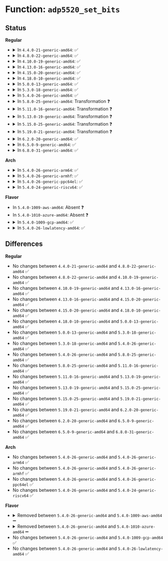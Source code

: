 # Function: <code>adp5520_set_bits</code>

## Status
<b>Regular</b>
<ul>
<li>
<details>
<summary>In <code>4.4.0-21-generic-amd64</code>: ✅</summary>

```c
int adp5520_set_bits(struct device * dev, int reg, uint8_t bit_mask)
```

```json
{
  "name": "adp5520_set_bits",
  "collision_type": "Unique Global",
  "inline_type": "No",
  "funcs": [
    {
      "addr": 18446744071584690112,
      "name": "adp5520_set_bits",
      "external": true,
      "loc": "drivers/mfd/adp5520.c:102",
      "file": "drivers/mfd/adp5520.c",
      "inline": "seen, unknown",
      "caller_inline": [],
      "caller_func": [
        "drivers/mfd/adp5520.c:adp5520_register_notifier"
      ]
    }
  ],
  "symbols": [
    {
      "addr": 18446744071584690112,
      "name": "adp5520_set_bits",
      "section": ".text",
      "bind": "STB_GLOBAL",
      "size": 166
    }
  ]
}
```
</details>
</li>
<li>
<details>
<summary>In <code>4.8.0-22-generic-amd64</code>: ✅</summary>

```c
int adp5520_set_bits(struct device * dev, int reg, uint8_t bit_mask)
```

```json
{
  "name": "adp5520_set_bits",
  "collision_type": "Unique Global",
  "inline_type": "No",
  "funcs": [
    {
      "addr": 18446744071585037824,
      "name": "adp5520_set_bits",
      "external": true,
      "loc": "drivers/mfd/adp5520.c:102",
      "file": "drivers/mfd/adp5520.c",
      "inline": "seen, unknown",
      "caller_inline": [],
      "caller_func": [
        "drivers/mfd/adp5520.c:adp5520_register_notifier"
      ]
    }
  ],
  "symbols": [
    {
      "addr": 18446744071585037824,
      "name": "adp5520_set_bits",
      "section": ".text",
      "bind": "STB_GLOBAL",
      "size": 167
    }
  ]
}
```
</details>
</li>
<li>
<details>
<summary>In <code>4.10.0-19-generic-amd64</code>: ✅</summary>

```c
int adp5520_set_bits(struct device * dev, int reg, uint8_t bit_mask)
```

```json
{
  "name": "adp5520_set_bits",
  "collision_type": "Unique Global",
  "inline_type": "No",
  "funcs": [
    {
      "addr": 18446744071585221648,
      "name": "adp5520_set_bits",
      "external": true,
      "loc": "drivers/mfd/adp5520.c:102",
      "file": "drivers/mfd/adp5520.c",
      "inline": "seen, unknown",
      "caller_inline": [],
      "caller_func": [
        "drivers/mfd/adp5520.c:adp5520_register_notifier"
      ]
    }
  ],
  "symbols": [
    {
      "addr": 18446744071585221648,
      "name": "adp5520_set_bits",
      "section": ".text",
      "bind": "STB_GLOBAL",
      "size": 167
    }
  ]
}
```
</details>
</li>
<li>
<details>
<summary>In <code>4.13.0-16-generic-amd64</code>: ✅</summary>

```c
int adp5520_set_bits(struct device * dev, int reg, uint8_t bit_mask)
```

```json
{
  "name": "adp5520_set_bits",
  "collision_type": "Unique Global",
  "inline_type": "No",
  "funcs": [
    {
      "addr": 18446744071585303552,
      "name": "adp5520_set_bits",
      "external": true,
      "loc": "drivers/mfd/adp5520.c:102",
      "file": "drivers/mfd/adp5520.c",
      "inline": "seen, unknown",
      "caller_inline": [],
      "caller_func": [
        "drivers/mfd/adp5520.c:adp5520_register_notifier"
      ]
    }
  ],
  "symbols": [
    {
      "addr": 18446744071585303552,
      "name": "adp5520_set_bits",
      "section": ".text",
      "bind": "STB_GLOBAL",
      "size": 167
    }
  ]
}
```
</details>
</li>
<li>
<details>
<summary>In <code>4.15.0-20-generic-amd64</code>: ✅</summary>

```c
int adp5520_set_bits(struct device * dev, int reg, uint8_t bit_mask)
```

```json
{
  "name": "adp5520_set_bits",
  "collision_type": "Unique Global",
  "inline_type": "No",
  "funcs": [
    {
      "addr": 18446744071585731856,
      "name": "adp5520_set_bits",
      "external": true,
      "loc": "drivers/mfd/adp5520.c:102",
      "file": "drivers/mfd/adp5520.c",
      "inline": "seen, unknown",
      "caller_inline": [],
      "caller_func": [
        "drivers/mfd/adp5520.c:adp5520_register_notifier"
      ]
    }
  ],
  "symbols": [
    {
      "addr": 18446744071585731856,
      "name": "adp5520_set_bits",
      "section": ".text",
      "bind": "STB_GLOBAL",
      "size": 167
    }
  ]
}
```
</details>
</li>
<li>
<details>
<summary>In <code>4.18.0-10-generic-amd64</code>: ✅</summary>

```c
int adp5520_set_bits(struct device * dev, int reg, uint8_t bit_mask)
```

```json
{
  "name": "adp5520_set_bits",
  "collision_type": "Unique Global",
  "inline_type": "No",
  "funcs": [
    {
      "addr": 18446744071585977904,
      "name": "adp5520_set_bits",
      "external": true,
      "loc": "drivers/mfd/adp5520.c:102",
      "file": "drivers/mfd/adp5520.c",
      "inline": "seen, unknown",
      "caller_inline": [],
      "caller_func": [
        "drivers/mfd/adp5520.c:adp5520_register_notifier"
      ]
    }
  ],
  "symbols": [
    {
      "addr": 18446744071585977904,
      "name": "adp5520_set_bits",
      "section": ".text",
      "bind": "STB_GLOBAL",
      "size": 169
    }
  ]
}
```
</details>
</li>
<li>
<details>
<summary>In <code>5.0.0-13-generic-amd64</code>: ✅</summary>

```c
int adp5520_set_bits(struct device * dev, int reg, uint8_t bit_mask)
```

```json
{
  "name": "adp5520_set_bits",
  "collision_type": "Unique Global",
  "inline_type": "No",
  "funcs": [
    {
      "addr": 18446744071586114544,
      "name": "adp5520_set_bits",
      "external": true,
      "loc": "drivers/mfd/adp5520.c:102",
      "file": "drivers/mfd/adp5520.c",
      "inline": "seen, unknown",
      "caller_inline": [],
      "caller_func": [
        "drivers/mfd/adp5520.c:adp5520_register_notifier"
      ]
    }
  ],
  "symbols": [
    {
      "addr": 18446744071586114544,
      "name": "adp5520_set_bits",
      "section": ".text",
      "bind": "STB_GLOBAL",
      "size": 169
    }
  ]
}
```
</details>
</li>
<li>
<details>
<summary>In <code>5.3.0-18-generic-amd64</code>: ✅</summary>

```c
int adp5520_set_bits(struct device * dev, int reg, uint8_t bit_mask)
```

```json
{
  "name": "adp5520_set_bits",
  "collision_type": "Unique Global",
  "inline_type": "No",
  "funcs": [
    {
      "addr": 18446744071586349824,
      "name": "adp5520_set_bits",
      "external": true,
      "loc": "drivers/mfd/adp5520.c:103",
      "file": "drivers/mfd/adp5520.c",
      "inline": "seen, unknown",
      "caller_inline": [],
      "caller_func": [
        "drivers/mfd/adp5520.c:adp5520_register_notifier"
      ]
    }
  ],
  "symbols": [
    {
      "addr": 18446744071586349824,
      "name": "adp5520_set_bits",
      "section": ".text",
      "bind": "STB_GLOBAL",
      "size": 162
    }
  ]
}
```
</details>
</li>
<li>
<details>
<summary>In <code>5.4.0-26-generic-amd64</code>: ✅</summary>

```c
int adp5520_set_bits(struct device * dev, int reg, uint8_t bit_mask)
```

```json
{
  "name": "adp5520_set_bits",
  "collision_type": "Unique Global",
  "inline_type": "No",
  "funcs": [
    {
      "addr": 18446744071586497872,
      "name": "adp5520_set_bits",
      "external": true,
      "loc": "drivers/mfd/adp5520.c:103",
      "file": "drivers/mfd/adp5520.c",
      "inline": "seen, unknown",
      "caller_inline": [],
      "caller_func": [
        "drivers/mfd/adp5520.c:adp5520_register_notifier"
      ]
    }
  ],
  "symbols": [
    {
      "addr": 18446744071586497872,
      "name": "adp5520_set_bits",
      "section": ".text",
      "bind": "STB_GLOBAL",
      "size": 162
    }
  ]
}
```
</details>
</li>
<li>
<details>
<summary>In <code>5.8.0-25-generic-amd64</code>: Transformation ❓</summary>

```c
int adp5520_set_bits(struct device * dev, int reg, uint8_t bit_mask)
```

```json
{
  "name": "adp5520_set_bits",
  "collision_type": "Unique Global",
  "inline_type": "No",
  "funcs": [
    {
      "addr": 0,
      "name": "adp5520_set_bits",
      "external": true,
      "loc": "drivers/mfd/adp5520.c:103",
      "file": "drivers/mfd/adp5520.c",
      "inline": "seen, unknown",
      "caller_inline": [],
      "caller_func": [
        "drivers/mfd/adp5520.c:adp5520_register_notifier"
      ]
    }
  ],
  "symbols": [
    {
      "addr": 18446744071587278221,
      "name": "adp5520_set_bits.cold",
      "section": ".text",
      "bind": "STB_LOCAL",
      "size": 51
    },
    {
      "addr": 18446744071587277440,
      "name": "adp5520_set_bits",
      "section": ".text",
      "bind": "STB_GLOBAL",
      "size": 150
    }
  ]
}
```
</details>
</li>
<li>
<details>
<summary>In <code>5.11.0-16-generic-amd64</code>: Transformation ❓</summary>

```c
int adp5520_set_bits(struct device * dev, int reg, uint8_t bit_mask)
```

```json
{
  "name": "adp5520_set_bits",
  "collision_type": "Unique Global",
  "inline_type": "No",
  "funcs": [
    {
      "addr": 0,
      "name": "adp5520_set_bits",
      "external": true,
      "loc": "drivers/mfd/adp5520.c:103",
      "file": "drivers/mfd/adp5520.c",
      "inline": "seen, unknown",
      "caller_inline": [],
      "caller_func": [
        "drivers/mfd/adp5520.c:adp5520_register_notifier"
      ]
    }
  ],
  "symbols": [
    {
      "addr": 18446744071591513539,
      "name": "adp5520_set_bits.cold",
      "section": ".text",
      "bind": "STB_LOCAL",
      "size": 51
    },
    {
      "addr": 18446744071587341232,
      "name": "adp5520_set_bits",
      "section": ".text",
      "bind": "STB_GLOBAL",
      "size": 150
    }
  ]
}
```
</details>
</li>
<li>
<details>
<summary>In <code>5.13.0-19-generic-amd64</code>: Transformation ❓</summary>

```c
int adp5520_set_bits(struct device * dev, int reg, uint8_t bit_mask)
```

```json
{
  "name": "adp5520_set_bits",
  "collision_type": "Unique Global",
  "inline_type": "No",
  "funcs": [
    {
      "addr": 0,
      "name": "adp5520_set_bits",
      "external": true,
      "loc": "drivers/mfd/adp5520.c:103",
      "file": "drivers/mfd/adp5520.c",
      "inline": "seen, unknown",
      "caller_inline": [],
      "caller_func": [
        "drivers/mfd/adp5520.c:adp5520_register_notifier"
      ]
    }
  ],
  "symbols": [
    {
      "addr": 18446744071591455700,
      "name": "adp5520_set_bits.cold",
      "section": ".text",
      "bind": "STB_LOCAL",
      "size": 51
    },
    {
      "addr": 18446744071587224272,
      "name": "adp5520_set_bits",
      "section": ".text",
      "bind": "STB_GLOBAL",
      "size": 150
    }
  ]
}
```
</details>
</li>
<li>
<details>
<summary>In <code>5.15.0-25-generic-amd64</code>: Transformation ❓</summary>

```c
int adp5520_set_bits(struct device * dev, int reg, uint8_t bit_mask)
```

```json
{
  "name": "adp5520_set_bits",
  "collision_type": "Unique Global",
  "inline_type": "No",
  "funcs": [
    {
      "addr": 0,
      "name": "adp5520_set_bits",
      "external": true,
      "loc": "drivers/mfd/adp5520.c:103",
      "file": "drivers/mfd/adp5520.c",
      "inline": "seen, unknown",
      "caller_inline": [],
      "caller_func": [
        "drivers/mfd/adp5520.c:adp5520_register_notifier"
      ]
    }
  ],
  "symbols": [
    {
      "addr": 18446744071592517926,
      "name": "adp5520_set_bits.cold",
      "section": ".text",
      "bind": "STB_LOCAL",
      "size": 51
    },
    {
      "addr": 18446744071587788912,
      "name": "adp5520_set_bits",
      "section": ".text",
      "bind": "STB_GLOBAL",
      "size": 150
    }
  ]
}
```
</details>
</li>
<li>
<details>
<summary>In <code>5.19.0-21-generic-amd64</code>: Transformation ❓</summary>

```c
int adp5520_set_bits(struct device * dev, int reg, uint8_t bit_mask)
```

```json
{
  "name": "adp5520_set_bits",
  "collision_type": "Unique Global",
  "inline_type": "No",
  "funcs": [
    {
      "addr": 0,
      "name": "adp5520_set_bits",
      "external": true,
      "loc": "drivers/mfd/adp5520.c:103",
      "file": "drivers/mfd/adp5520.c",
      "inline": "seen, unknown",
      "caller_inline": [],
      "caller_func": [
        "drivers/mfd/adp5520.c:adp5520_register_notifier"
      ]
    }
  ],
  "symbols": [
    {
      "addr": 18446744071594386778,
      "name": "adp5520_set_bits.cold",
      "section": ".text",
      "bind": "STB_LOCAL",
      "size": 62
    },
    {
      "addr": 18446744071589136432,
      "name": "adp5520_set_bits",
      "section": ".text",
      "bind": "STB_GLOBAL",
      "size": 157
    }
  ]
}
```
</details>
</li>
<li>
<details>
<summary>In <code>6.2.0-20-generic-amd64</code>: ✅</summary>

```c
int adp5520_set_bits(struct device * dev, int reg, uint8_t bit_mask)
```

```json
{
  "name": "adp5520_set_bits",
  "collision_type": "Unique Global",
  "inline_type": "No",
  "funcs": [
    {
      "addr": 18446744071590681312,
      "name": "adp5520_set_bits",
      "external": true,
      "loc": "drivers/mfd/adp5520.c:103",
      "file": "drivers/mfd/adp5520.c",
      "inline": "seen, unknown",
      "caller_inline": [],
      "caller_func": [
        "drivers/mfd/adp5520.c:adp5520_register_notifier"
      ]
    }
  ],
  "symbols": [
    {
      "addr": 18446744071590681312,
      "name": "adp5520_set_bits",
      "section": ".text",
      "bind": "STB_GLOBAL",
      "size": 203
    }
  ]
}
```
</details>
</li>
<li>
<details>
<summary>In <code>6.5.0-9-generic-amd64</code>: ✅</summary>

```c
int adp5520_set_bits(struct device * dev, int reg, uint8_t bit_mask)
```

```json
{
  "name": "adp5520_set_bits",
  "collision_type": "Unique Global",
  "inline_type": "No",
  "funcs": [
    {
      "addr": 18446744071591022400,
      "name": "adp5520_set_bits",
      "external": true,
      "loc": "drivers/mfd/adp5520.c:103",
      "file": "drivers/mfd/adp5520.c",
      "inline": "seen, unknown",
      "caller_inline": [],
      "caller_func": [
        "drivers/mfd/adp5520.c:adp5520_register_notifier"
      ]
    }
  ],
  "symbols": [
    {
      "addr": 18446744071591022400,
      "name": "adp5520_set_bits",
      "section": ".text",
      "bind": "STB_GLOBAL",
      "size": 207
    }
  ]
}
```
</details>
</li>
<li>
<details>
<summary>In <code>6.8.0-31-generic-amd64</code>: ✅</summary>

```c
int adp5520_set_bits(struct device * dev, int reg, uint8_t bit_mask)
```

```json
{
  "name": "adp5520_set_bits",
  "collision_type": "Unique Global",
  "inline_type": "No",
  "funcs": [
    {
      "addr": 18446744071591366448,
      "name": "adp5520_set_bits",
      "external": true,
      "loc": "drivers/mfd/adp5520.c:103",
      "file": "drivers/mfd/adp5520.c",
      "inline": "seen, unknown",
      "caller_inline": [],
      "caller_func": [
        "drivers/mfd/adp5520.c:adp5520_register_notifier"
      ]
    }
  ],
  "symbols": [
    {
      "addr": 18446744071591366448,
      "name": "adp5520_set_bits",
      "section": ".text",
      "bind": "STB_GLOBAL",
      "size": 207
    }
  ]
}
```
</details>
</li>
</ul>
<b>Arch</b>
<ul>
<li>
<details>
<summary>In <code>5.4.0-26-generic-arm64</code>: ✅</summary>

```c
int adp5520_set_bits(struct device * dev, int reg, uint8_t bit_mask)
```

```json
{
  "name": "adp5520_set_bits",
  "collision_type": "Unique Global",
  "inline_type": "No",
  "funcs": [
    {
      "addr": 18446603336499374568,
      "name": "adp5520_set_bits",
      "external": true,
      "loc": "drivers/mfd/adp5520.c:103",
      "file": "drivers/mfd/adp5520.c",
      "inline": "seen, unknown",
      "caller_inline": [],
      "caller_func": [
        "drivers/mfd/adp5520.c:adp5520_register_notifier"
      ]
    }
  ],
  "symbols": [
    {
      "addr": 18446603336499374568,
      "name": "adp5520_set_bits",
      "section": ".text",
      "bind": "STB_GLOBAL",
      "size": 192
    }
  ]
}
```
</details>
</li>
<li>
<details>
<summary>In <code>5.4.0-26-generic-armhf</code>: ✅</summary>

```c
int adp5520_set_bits(struct device * dev, int reg, uint8_t bit_mask)
```

```json
{
  "name": "adp5520_set_bits",
  "collision_type": "Unique Global",
  "inline_type": "No",
  "funcs": [
    {
      "addr": 3231921860,
      "name": "adp5520_set_bits",
      "external": true,
      "loc": "drivers/mfd/adp5520.c:103",
      "file": "drivers/mfd/adp5520.c",
      "inline": "seen, unknown",
      "caller_inline": [],
      "caller_func": [
        "drivers/mfd/adp5520.c:adp5520_register_notifier"
      ]
    }
  ],
  "symbols": [
    {
      "addr": 3231921860,
      "name": "adp5520_set_bits",
      "section": ".text",
      "bind": "STB_GLOBAL",
      "size": 180
    }
  ]
}
```
</details>
</li>
<li>
<details>
<summary>In <code>5.4.0-26-generic-ppc64el</code>: ✅</summary>

```c
int adp5520_set_bits(struct device * dev, int reg, uint8_t bit_mask)
```

```json
{
  "name": "adp5520_set_bits",
  "collision_type": "Unique Global",
  "inline_type": "No",
  "funcs": [
    {
      "addr": 13835058055292609120,
      "name": "adp5520_set_bits",
      "external": true,
      "loc": "drivers/mfd/adp5520.c:103",
      "file": "drivers/mfd/adp5520.c",
      "inline": "seen, unknown",
      "caller_inline": [],
      "caller_func": [
        "drivers/mfd/adp5520.c:adp5520_register_notifier"
      ]
    }
  ],
  "symbols": [
    {
      "addr": 13835058055292609120,
      "name": "adp5520_set_bits",
      "section": ".text",
      "bind": "STB_GLOBAL",
      "size": 244
    }
  ]
}
```
</details>
</li>
<li>
<details>
<summary>In <code>5.4.0-24-generic-riscv64</code>: ✅</summary>

```c
int adp5520_set_bits(struct device * dev, int reg, uint8_t bit_mask)
```

```json
{
  "name": "adp5520_set_bits",
  "collision_type": "Unique Global",
  "inline_type": "No",
  "funcs": [
    {
      "addr": 18446743936276611880,
      "name": "adp5520_set_bits",
      "external": true,
      "loc": "drivers/mfd/adp5520.c:103",
      "file": "drivers/mfd/adp5520.c",
      "inline": "seen, unknown",
      "caller_inline": [],
      "caller_func": [
        "drivers/mfd/adp5520.c:adp5520_register_notifier"
      ]
    }
  ],
  "symbols": [
    {
      "addr": 18446743936276611880,
      "name": "adp5520_set_bits",
      "section": ".text",
      "bind": "STB_GLOBAL",
      "size": 142
    }
  ]
}
```
</details>
</li>
</ul>
<b>Flavor</b>
<ul>
<li>
In <code>5.4.0-1009-aws-amd64</code>: Absent ❓
</li>
<li>
In <code>5.4.0-1010-azure-amd64</code>: Absent ❓
</li>
<li>
<details>
<summary>In <code>5.4.0-1009-gcp-amd64</code>: ✅</summary>

```c
int adp5520_set_bits(struct device * dev, int reg, uint8_t bit_mask)
```

```json
{
  "name": "adp5520_set_bits",
  "collision_type": "Unique Global",
  "inline_type": "No",
  "funcs": [
    {
      "addr": 18446744071586445840,
      "name": "adp5520_set_bits",
      "external": true,
      "loc": "drivers/mfd/adp5520.c:103",
      "file": "drivers/mfd/adp5520.c",
      "inline": "seen, unknown",
      "caller_inline": [],
      "caller_func": [
        "drivers/mfd/adp5520.c:adp5520_register_notifier"
      ]
    }
  ],
  "symbols": [
    {
      "addr": 18446744071586445840,
      "name": "adp5520_set_bits",
      "section": ".text",
      "bind": "STB_GLOBAL",
      "size": 162
    }
  ]
}
```
</details>
</li>
<li>
<details>
<summary>In <code>5.4.0-26-lowlatency-amd64</code>: ✅</summary>

```c
int adp5520_set_bits(struct device * dev, int reg, uint8_t bit_mask)
```

```json
{
  "name": "adp5520_set_bits",
  "collision_type": "Unique Global",
  "inline_type": "No",
  "funcs": [
    {
      "addr": 18446744071586557520,
      "name": "adp5520_set_bits",
      "external": true,
      "loc": "drivers/mfd/adp5520.c:103",
      "file": "drivers/mfd/adp5520.c",
      "inline": "seen, unknown",
      "caller_inline": [],
      "caller_func": [
        "drivers/mfd/adp5520.c:adp5520_register_notifier"
      ]
    }
  ],
  "symbols": [
    {
      "addr": 18446744071586557520,
      "name": "adp5520_set_bits",
      "section": ".text",
      "bind": "STB_GLOBAL",
      "size": 162
    }
  ]
}
```
</details>
</li>
</ul>

## Differences
<b>Regular</b>
<ul>
<li>
No changes between <code>4.4.0-21-generic-amd64</code> and <code>4.8.0-22-generic-amd64</code> ✅
</li>
<li>
No changes between <code>4.8.0-22-generic-amd64</code> and <code>4.10.0-19-generic-amd64</code> ✅
</li>
<li>
No changes between <code>4.10.0-19-generic-amd64</code> and <code>4.13.0-16-generic-amd64</code> ✅
</li>
<li>
No changes between <code>4.13.0-16-generic-amd64</code> and <code>4.15.0-20-generic-amd64</code> ✅
</li>
<li>
No changes between <code>4.15.0-20-generic-amd64</code> and <code>4.18.0-10-generic-amd64</code> ✅
</li>
<li>
No changes between <code>4.18.0-10-generic-amd64</code> and <code>5.0.0-13-generic-amd64</code> ✅
</li>
<li>
No changes between <code>5.0.0-13-generic-amd64</code> and <code>5.3.0-18-generic-amd64</code> ✅
</li>
<li>
No changes between <code>5.3.0-18-generic-amd64</code> and <code>5.4.0-26-generic-amd64</code> ✅
</li>
<li>
No changes between <code>5.4.0-26-generic-amd64</code> and <code>5.8.0-25-generic-amd64</code> ✅
</li>
<li>
No changes between <code>5.8.0-25-generic-amd64</code> and <code>5.11.0-16-generic-amd64</code> ✅
</li>
<li>
No changes between <code>5.11.0-16-generic-amd64</code> and <code>5.13.0-19-generic-amd64</code> ✅
</li>
<li>
No changes between <code>5.13.0-19-generic-amd64</code> and <code>5.15.0-25-generic-amd64</code> ✅
</li>
<li>
No changes between <code>5.15.0-25-generic-amd64</code> and <code>5.19.0-21-generic-amd64</code> ✅
</li>
<li>
No changes between <code>5.19.0-21-generic-amd64</code> and <code>6.2.0-20-generic-amd64</code> ✅
</li>
<li>
No changes between <code>6.2.0-20-generic-amd64</code> and <code>6.5.0-9-generic-amd64</code> ✅
</li>
<li>
No changes between <code>6.5.0-9-generic-amd64</code> and <code>6.8.0-31-generic-amd64</code> ✅
</li>
</ul>
<b>Arch</b>
<ul>
<li>
No changes between <code>5.4.0-26-generic-amd64</code> and <code>5.4.0-26-generic-arm64</code> ✅
</li>
<li>
No changes between <code>5.4.0-26-generic-amd64</code> and <code>5.4.0-26-generic-armhf</code> ✅
</li>
<li>
No changes between <code>5.4.0-26-generic-amd64</code> and <code>5.4.0-26-generic-ppc64el</code> ✅
</li>
<li>
No changes between <code>5.4.0-26-generic-amd64</code> and <code>5.4.0-24-generic-riscv64</code> ✅
</li>
</ul>
<b>Flavor</b>
<ul>
<li>
<details>
<summary>Removed between <code>5.4.0-26-generic-amd64</code> and <code>5.4.0-1009-aws-amd64</code> ➖</summary>

```c
int adp5520_set_bits(struct device * dev, int reg, uint8_t bit_mask)
```
</details>
</li>
<li>
<details>
<summary>Removed between <code>5.4.0-26-generic-amd64</code> and <code>5.4.0-1010-azure-amd64</code> ➖</summary>

```c
int adp5520_set_bits(struct device * dev, int reg, uint8_t bit_mask)
```
</details>
</li>
<li>
No changes between <code>5.4.0-26-generic-amd64</code> and <code>5.4.0-1009-gcp-amd64</code> ✅
</li>
<li>
No changes between <code>5.4.0-26-generic-amd64</code> and <code>5.4.0-26-lowlatency-amd64</code> ✅
</li>
</ul>
